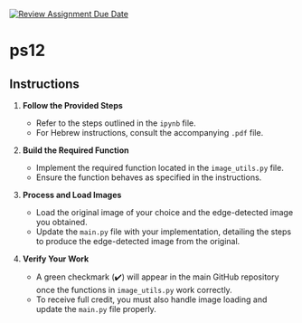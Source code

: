 [![Review Assignment Due Date](https://classroom.github.com/assets/deadline-readme-button-22041afd0340ce965d47ae6ef1cefeee28c7c493a6346c4f15d667ab976d596c.svg)](https://classroom.github.com/a/nfF3vq2v)
# ps12

## Instructions  

1. **Follow the Provided Steps**  
   - Refer to the steps outlined in the `ipynb` file.  
   - For Hebrew instructions, consult the accompanying `.pdf` file.  

2. **Build the Required Function**  
   - Implement the required function located in the `image_utils.py` file.  
   - Ensure the function behaves as specified in the instructions.  

3. **Process and Load Images**  
   - Load the original image of your choice and the edge-detected image you obtained.  
   - Update the `main.py` file with your implementation, detailing the steps to produce the edge-detected image from the original.  

4. **Verify Your Work**  
   - A green checkmark (✔️) will appear in the main GitHub repository once the functions in `image_utils.py` work correctly.  
   - To receive full credit, you must also handle image loading and update the `main.py` file properly.  
